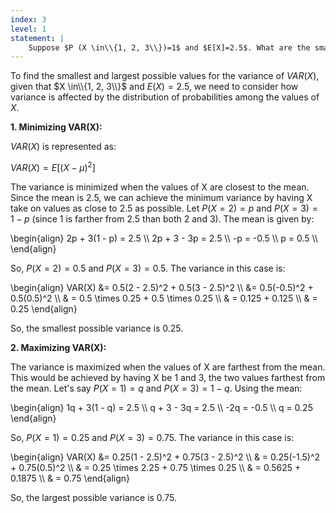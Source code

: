 ```yaml
---
index: 3
level: 1
statement: |
    Suppose $P (X \in\\{1, 2, 3\\})=1$ and $E[X]=2.5$. What are the smallest and largest possible values for the variance?
---
```


To find the smallest and largest possible values for the variance of $VAR(X)$, given that $X \in\\{1, 2, 3\\}$ and $E(X) = 2.5$, we need to consider how variance is affected by the distribution of probabilities among the values of $X$.

**1. Minimizing VAR(X):**

$VAR(X)$ is represented as:

$VAR(X) = E[(X - \mu)^2]$

The variance is minimized when the values of X are closest to the mean. Since the mean is 2.5, we can achieve the minimum variance by having X take on values as close to 2.5 as possible. Let $P(X=2) = p$ and $P(X=3) = 1 - p$ (since 1 is farther from 2.5 than both 2 and 3). The mean is given by:

\begin{align}
2p + 3(1 - p) = 2.5 \\\\
2p + 3 - 3p = 2.5 \\\\
-p = -0.5 \\\\
p = 0.5 \\\\
\end{align}

So, $P(X=2) = 0.5$ and $P(X=3) = 0.5$. The variance in this case is:

\begin{align}
VAR(X) &= 0.5(2 - 2.5)^2 + 0.5(3 - 2.5)^2 \\\\
&= 0.5(-0.5)^2 + 0.5(0.5)^2 \\\\
& = 0.5 \times 0.25 + 0.5 \times 0.25 \\\\
& = 0.125 + 0.125 \\\\
& = 0.25 
\end{align}

So, the smallest possible variance is 0.25.

**2. Maximizing VAR(X):**

The variance is maximized when the values of X are farthest from the mean. This would be achieved by having X be 1 and 3, the two values farthest from the mean. Let's say $P(X=1) = q$ and $P(X=3) = 1 - q$. Using the mean:

\begin{align}
1q + 3(1 - q) = 2.5 \\\\
q + 3 - 3q = 2.5 \\\\
-2q = -0.5 \\\\
q = 0.25 
\end{align}

So, $P(X=1) = 0.25$ and $P(X=3) = 0.75$. The variance in this case is:

\begin{align}
VAR(X) &= 0.25(1 - 2.5)^2 + 0.75(3 - 2.5)^2 \\\\
& = 0.25(-1.5)^2 + 0.75(0.5)^2 \\\\
& = 0.25 \times 2.25 + 0.75 \times 0.25 \\\\
& = 0.5625 + 0.1875 \\\\
& = 0.75
\end{align}

So, the largest possible variance is 0.75.
